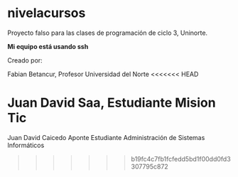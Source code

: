 # nivelacursos
Proyecto falso para las clases de programación de ciclo 3, Uninorte.



**Mi equipo está usando ssh**

Creado por:

Fabian Betancur, Profesor Universidad del Norte
<<<<<<< HEAD

Juan David Saa, Estudiante Mision Tic
=======
Juan David Caicedo Aponte Estudiante Administración de Sistemas Informáticos
>>>>>>> b19fc4c7fb1fcfedd5bd1f00dd0fd3307795c872
